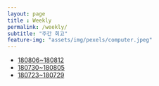 ```yaml
---
layout: page
title : Weekly 
permalink: /weekly/
subtitle: "주간 회고" 
feature-img: "assets/img/pexels/computer.jpeg"
---
```


* [180806~180812](https://sehajyang.github.io/2018/08/12/180806~180812.html)
* [180730~180805](https://sehajyang.github.io/2018/08/05/180730~180805.html)
* [180723~180729](https://sehajyang.github.io/2018/07/30/180723~180729.html)


